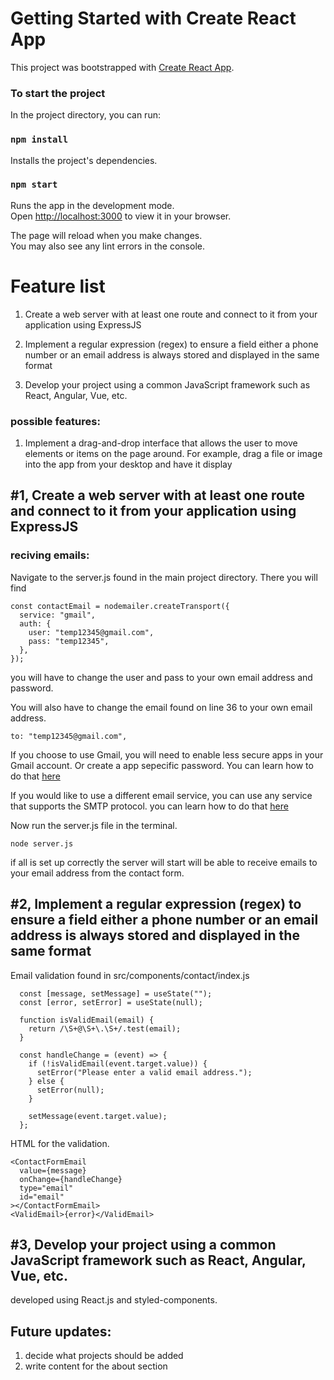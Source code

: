 # Getting Started with Create React App

This project was bootstrapped with [Create React App](https://github.com/facebook/create-react-app).

### To start the project

In the project directory, you can run:

### `npm install`

Installs the project's dependencies.

### `npm start`

Runs the app in the development mode.\
Open [http://localhost:3000](http://localhost:3000) to view it in your browser.

The page will reload when you make changes.\
You may also see any lint errors in the console.

# Feature list

1. Create a web server with at least one route and connect to it from your application using ExpressJS

2. Implement a regular expression (regex) to ensure a field either a phone number or an email address is always stored and displayed in the same format

3. Develop your project using a common JavaScript framework such as React, Angular, Vue, etc.

### possible features:

1. Implement a drag-and-drop interface that allows the user to move elements or items on the page around. For example, drag a file or image into the app from your desktop and have it display

## #1, Create a web server with at least one route and connect to it from your application using ExpressJS

### reciving emails:

Navigate to the server.js found in the main project directory. There you will find

```
const contactEmail = nodemailer.createTransport({
  service: "gmail",
  auth: {
    user: "temp12345@gmail.com",
    pass: "temp12345",
  },
});
```

you will have to change the user and pass to your own email address and password.

You will also have to change the email found on line 36 to your own email address.

```
to: "temp12345@gmail.com",
```

If you choose to use Gmail, you will need to enable less secure apps in your Gmail account. Or create a app sepecific password. You can learn how to do that [here](https://support.google.com/mail/answer/185833?hl=en)

If you would like to use a different email service, you can use any service that supports the SMTP protocol. you can learn how to do that [here](https://nodemailer.com/smtp/)

Now run the server.js file in the terminal.

```
node server.js
```

if all is set up correctly the server will start will be able to receive emails to your email address from the contact form.

## #2, Implement a regular expression (regex) to ensure a field either a phone number or an email address is always stored and displayed in the same format

Email validation found in src/components/contact/index.js

```
  const [message, setMessage] = useState("");
  const [error, setError] = useState(null);

  function isValidEmail(email) {
    return /\S+@\S+\.\S+/.test(email);
  }

  const handleChange = (event) => {
    if (!isValidEmail(event.target.value)) {
      setError("Please enter a valid email address.");
    } else {
      setError(null);
    }

    setMessage(event.target.value);
  };
```

HTML for the validation.

```
<ContactFormEmail
  value={message}
  onChange={handleChange}
  type="email"
  id="email"
></ContactFormEmail>
<ValidEmail>{error}</ValidEmail>
```

## #3, Develop your project using a common JavaScript framework such as React, Angular, Vue, etc.

developed using React.js and styled-components.

## Future updates:

1. decide what projects should be added
2. write content for the about section
